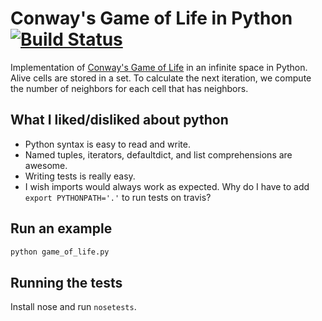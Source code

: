 # Conway's Game of Life in Python [![Build Status](https://travis-ci.org/domoritz/gameoflife-python.svg?branch=master)](https://travis-ci.org/domoritz/gameoflife-python)

Implementation of [Conway's Game of Life](https://en.wikipedia.org/wiki/Conway's_Game_of_Life) in an infinite space in Python. Alive cells are stored in a set. To calculate the next iteration, we compute the number of neighbors for each cell that has neighbors.

## What I liked/disliked about python

* Python syntax is easy to read and write.
* Named tuples, iterators, defaultdict, and list comprehensions are awesome.
* Writing tests is really easy.
* I wish imports would always work as expected. Why do I have to add `export PYTHONPATH='.'` to run tests on travis?


## Run an example

```sh
python game_of_life.py
```


## Running the tests

Install nose and run `nosetests`.

